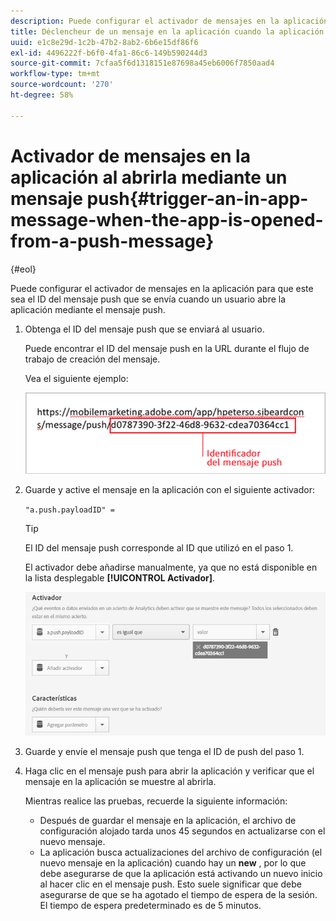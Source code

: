 ```yaml
---
description: Puede configurar el activador de mensajes en la aplicación para que este sea el ID del mensaje push que se envía cuando un usuario abre la aplicación mediante el mensaje push.
title: Déclencheur de un mensaje en la aplicación cuando la aplicación se abre desde un mensaje push
uuid: e1c8e29d-1c2b-47b2-8ab2-6b6e15df86f6
exl-id: 4496222f-b6f0-4fa1-86c6-149b590244d3
source-git-commit: 7cfaa5f6d1318151e87698a45eb6006f7850aad4
workflow-type: tm+mt
source-wordcount: '270'
ht-degree: 58%

---
```


# Activador de mensajes en la aplicación al abrirla mediante un mensaje push{#trigger-an-in-app-message-when-the-app-is-opened-from-a-push-message}

{#eol}

Puede configurar el activador de mensajes en la aplicación para que este sea el ID del mensaje push que se envía cuando un usuario abre la aplicación mediante el mensaje push.

1. Obtenga el ID del mensaje push que se enviará al usuario.

   Puede encontrar el ID del mensaje push en la URL durante el flujo de trabajo de creación del mensaje.

   Vea el siguiente ejemplo:

   ![](assets/brandon_task1.png)

1. Guarde y active el mensaje en la aplicación con el siguiente activador:

   `"a.push.payloadID" =`

   >[!TIP]
   >
   >El ID del mensaje push corresponde al ID que utilizó en el paso 1.

   El activador debe añadirse manualmente, ya que no está disponible en la lista desplegable **[!UICONTROL Activador]**.

   ![](assets/brandon_task2.png)

1. Guarde y envíe el mensaje push que tenga el ID de push del paso 1.
1. Haga clic en el mensaje push para abrir la aplicación y verificar que el mensaje en la aplicación se muestre al abrirla.

   Mientras realice las pruebas, recuerde la siguiente información:

   * Después de guardar el mensaje en la aplicación, el archivo de configuración alojado tarda unos 45 segundos en actualizarse con el nuevo mensaje.
   * La aplicación busca actualizaciones del archivo de configuración (el nuevo mensaje en la aplicación) cuando hay un **new** , por lo que debe asegurarse de que la aplicación está activando un nuevo inicio al hacer clic en el mensaje push.
   Esto suele significar que debe asegurarse de que se ha agotado el tiempo de espera de la sesión. El tiempo de espera predeterminado es de 5 minutos.
